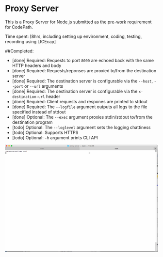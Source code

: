 # Proxy Server

This is a Proxy Server for Node.js submitted as the [pre-work](http://courses.codepath.com/snippets/intro_to_nodejs/prework) requirement for CodePath.

Time spent: [8hrs, including setting up environment, coding, testing, recording using LICEcap]

##Completed:

* [done] Required: Requests to port `8000` are echoed back with the same HTTP headers and body
* [done] Required: Requests/reponses are proxied to/from the destination server
* [done] Required: The destination server is configurable via the `--host`, `--port`  or `--url` arguments
* [done] Required: The destination server is configurable via the `x-destination-url` header
* [done] Required: Client requests and respones are printed to stdout
* [done] Required: The `--logfile` argument outputs all logs to the file specified instead of stdout
* [done] Optional: The `--exec` argument proxies stdin/stdout to/from the destination program
* [todo] Optional: The `--loglevel` argument sets the logging chattiness
* [todo] Optional: Supports HTTPS
* [todo] Optional: `-h` argument prints CLI API

![Video Walkthrough](https://github.com/annelin07/proxy-server/blob/master/proxy-server-record.gif)